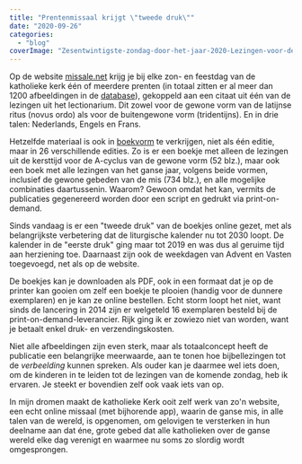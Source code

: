 ```yaml
---
title: "Prentenmissaal krijgt \"tweede druk\""
date: "2020-09-26"
categories: 
  - "blog"
coverImage: "Zesentwintigste-zondag-door-het-jaar-2020-Lezingen-voor-de-Katholieke-Mis.png"
---
```


Op de website [missale.net](https://www.missale.net/) krijg je bij elke zon- en feestdag van de katholieke kerk één of meerdere prenten (in totaal zitten er al meer dan 1200 afbeeldingen in de [database](https://www.missale.net/inventory/nl)), gekoppeld aan een citaat uit één van de lezingen uit het lectionarium. Dit zowel voor de gewone vorm van de latijnse ritus (novus ordo) als voor de buitengewone vorm (tridentijns). En in drie talen: Nederlands, Engels en Frans.

Hetzelfde materiaal is ook in [boekvorm](https://www.missale.net/print/nl) te verkrijgen, niet als één editie, maar in 26 verschillende edities. Zo is er een boekje met alleen de lezingen uit de kersttijd voor de A-cyclus van de gewone vorm (52 blz.), maar ook een boek met alle lezingen van het ganse jaar, volgens beide vormen, inclusief de gewone gebeden van de mis (734 blz.), en alle mogelijke combinaties daartussenin. Waarom? Gewoon omdat het kan, vermits de publicaties gegenereerd worden door een script en gedrukt via print-on-demand.

Sinds vandaag is er een "tweede druk" van de boekjes online gezet, met als belangrijkste verbetering dat de liturgische kalender nu tot 2030 loopt. De kalender in de "eerste druk" ging maar tot 2019 en was dus al geruime tijd aan herziening toe. Daarnaast zijn ook de weekdagen van Advent en Vasten toegevoegd, net als op de website.

De boekjes kan je downloaden als PDF, ook in een formaat dat je op de printer kan gooien om zelf een boekje te plooien (handig voor de dunnere exemplaren) en je kan ze online bestellen. Echt storm loopt het niet, want sinds de lancering in 2014 zijn er welgeteld 16 exemplaren besteld bij de print-on-demand-leverancier. Rijk ging ik er zowiezo niet van worden, want je betaalt enkel druk- en verzendingskosten. 

Niet alle afbeeldingen zijn even sterk, maar als totaalconcept heeft de publicatie een belangrijke meerwaarde, aan te tonen hoe bijbellezingen tot de _verbeelding_ kunnen spreken. Als ouder kan je daarmee wel iets doen, om de kinderen in te leiden tot de lezingen van de komende zondag, heb ik ervaren. Je steekt er bovendien zelf ook vaak iets van op.

In mijn dromen maakt de katholieke Kerk ooit zelf werk van zo'n website, een echt online missaal (met bijhorende app), waarin de ganse mis, in alle talen van de wereld, is opgenomen, om gelovigen te versterken in hun deelname aan dat éne, grote gebed dat alle katholieken over de ganse wereld elke dag verenigt en waarmee nu soms zo slordig wordt omgesprongen.
